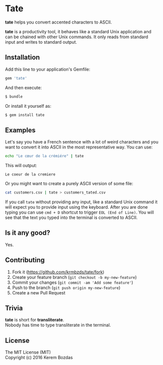 # Tate

**tate** helps you convert accented characters to ASCII.

**tate** is a productivity tool, it behaves like a standard Unix application and can be chained with other Unix commands. It only reads from standard input and writes to standard output.

## Installation

Add this line to your application's Gemfile:

```ruby
gem 'tate'
```

And then execute:

```sh
$ bundle
```

Or install it yourself as:

```sh
$ gem install tate
```

## Examples

Let's say you have a French sentence with a lot of weird characters and you want to convert it into ASCII in the most representative way. You can use:

```sh
echo "Le cœur de la crémiére" | tate  
```

This will output:

```
Le coeur de la cremiere
```

Or you might want to create a purely ASCII version of some file:

```sh
cat customers.csv | tate > customers_tated.csv
```

If you call `tate` without providing any input, like a standard Unix command it will expect you to provide input using the keyboard. After you are done typing you can use `cmd + D` shortcut to trigger `EOL (End of Line)`. You will see that the text you typed into the terminal is converted to ASCII.


## Is it any good?

Yes.

## Contributing

1. Fork it (https://github.com/krmbzds/tate/fork)
2. Create your feature branch (`git checkout -b my-new-feature`)
3. Commit your changes (`git commit -am 'Add some feature'`)
4. Push to the branch (`git push origin my-new-feature`)
5. Create a new Pull Request

## Trivia

**tate** is short for **transliterate**.  
Nobody has time to type transliterate in the terminal.

## License

The MIT License (MIT)  
Copyright (c) 2016 Kerem Bozdas
